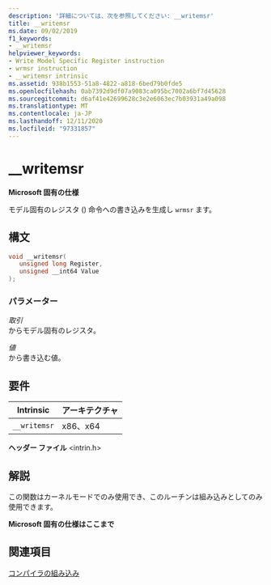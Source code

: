 ```yaml
---
description: '詳細については、次を参照してください: __writemsr'
title: __writemsr
ms.date: 09/02/2019
f1_keywords:
- __writemsr
helpviewer_keywords:
- Write Model Specific Register instruction
- wrmsr instruction
- __writemsr intrinsic
ms.assetid: 938b1553-51a8-4822-a818-6bed79b0fde5
ms.openlocfilehash: 0ab7392d9df07a9083ca095bc7002a6bf7d45628
ms.sourcegitcommit: d6af41e42699628c3e2e6063ec7b03931a49a098
ms.translationtype: MT
ms.contentlocale: ja-JP
ms.lasthandoff: 12/11/2020
ms.locfileid: "97331857"
---
```

# <a name="__writemsr"></a>__writemsr

**Microsoft 固有の仕様**

モデル固有のレジスタ () 命令への書き込みを生成し `wrmsr` ます。

## <a name="syntax"></a>構文

```C
void __writemsr(
   unsigned long Register,
   unsigned __int64 Value
);
```

### <a name="parameters"></a>パラメーター

*取引*\
からモデル固有のレジスタ。

*値*\
から書き込む値。

## <a name="requirements"></a>要件

|Intrinsic|アーキテクチャ|
|---------------|------------------|
|`__writemsr`|x86、x64|

**ヘッダー ファイル** \<intrin.h>

## <a name="remarks"></a>解説

この関数はカーネルモードでのみ使用でき、このルーチンは組み込みとしてのみ使用できます。

**Microsoft 固有の仕様はここまで**

## <a name="see-also"></a>関連項目

[コンパイラの組み込み](../intrinsics/compiler-intrinsics.md)
